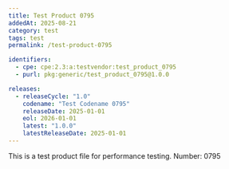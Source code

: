 ```yaml
---
title: Test Product 0795
addedAt: 2025-08-21
category: test
tags: test
permalink: /test-product-0795

identifiers:
  - cpe: cpe:2.3:a:testvendor:test_product_0795
  - purl: pkg:generic/test_product_0795@1.0.0

releases:
  - releaseCycle: "1.0"
    codename: "Test Codename 0795"
    releaseDate: 2025-01-01
    eol: 2026-01-01
    latest: "1.0.0"
    latestReleaseDate: 2025-01-01
---
```


This is a test product file for performance testing. Number: 0795
